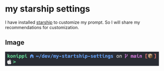 # my starship settings
I have installed [starship](https://starship.rs/) to customize my prompt. So I will share my recommendations for customization.

## Image
![prompt image](img/prompt.png)